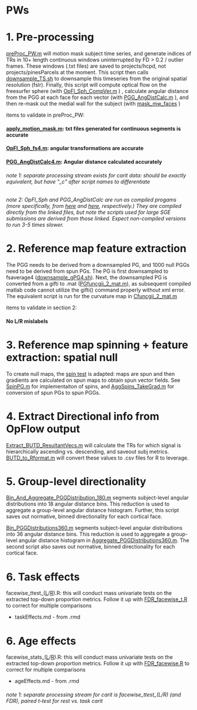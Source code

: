 # PWs

# 1. Pre-processing
[preProc_PW.m](https://github.com/PennLINC/PWs/blob/main/scripts/preProc_PW.m) will motion mask subject time series, and generate indices of TRs in 10+ length continuous windows uninterrupted by FD > 0.2 / outlier frames. These windows (.txt files) are saved to projects/hcpd, not projects/pinesParcels at the moment. This script then calls [downsample_TS.sh](https://github.com/PennLINC/PWs/blob/main/scripts/downsample_TS.sh) to downsample this timeseries from the original spatial resolution (fslr). Finally, this script will compute optical flow on the freesurfer sphere (with [OpFl_Sph_CompVer.m](https://github.com/PennLINC/PWs/blob/main/scripts/OpFl_Sph_CompVer.m) ) , calculate angular distance from the PGG at each face for each vector (with [PGG_AngDistCalc.m](https://github.com/PennLINC/PWs/blob/main/scripts/PGG_AngDistCalc.m) ), and then re-mask out the medial wall for the subject (with [mask_mw_faces](https://github.com/PennLINC/PWs/blob/main/scripts/mask_mw_faces.m) )

items to validate in preProc_PW:

#### [apply_motion_mask.m](https://github.com/PennLINC/PWs/blob/main/scripts/apply_motion_mask.m): txt files generated for continuous segments is accurate

#### [OpFl_Sph_fs4.m](https://github.com/PennLINC/PWs/blob/main/scripts/OpFl_Sph_fs4.m): angular transformations are accurate

#### [PGG_AngDistCalc4.m](https://github.com/PennLINC/PWs/blob/main/scripts/PGG_AngDistCalc4_CompVer.m): Angular distance calculated accurately

###### note 1: separate processing stream exists for carit data: should be exactly equivalent, but have "\_c\" after script names to differentiate
###### note 2: OpFl_Sph and PGG_AngDistCalc are run as compiled progams (more specifically, from [here](https://github.com/PennLINC/PWs/blob/main/scripts/run_OpFl_Sph_CompVer.sh) and [here](https://github.com/PennLINC/PWs/blob/main/scripts/run_PGG_AngDistCalc4_CompVer.sh), respectively.) They are compiled directly from the linked files, but note the scripts used for large SGE submissions are derived from those linked. Expect non-compiled versions to run 3-5 times slower.
 
# 2. Reference map feature extraction
The PGG needs to be derived from a downsampled PG, and 1000 null PGGs need to be derived from spun PGs. The PG is first downsampled to fsaverage4 ([downsample_gPG4.sh](https://github.com/PennLINC/PWs/blob/main/scripts/downsample_gPG4.sh)). Next, the downsampled PG is converted from a gifti to .mat ([PGfuncgii_2_mat.m](https://github.com/PennLINC/PWs/blob/main/scripts/PGfuncgii_2_mat.m)), as subsequent compiled matlab code cannot utilize the gifti() command properly without xml error. The equivalent script is run for the curvature map in [Cfuncgii_2_mat.m](https://github.com/PennLINC/PWs/blob/main/scripts/Cfuncgii_2_mat.m)

items to validate in section 2:

#### No L/R mislabels

# 3. Reference map spinning + feature extraction: spatial null
To create null maps, the [spin test](https://github.com/spin-test/spin-test) is adapted: maps are spun and then gradients are calculated on spun maps to obtain spun vector fields. See [SpinPG.m](https://github.com/PennLINC/PWs/blob/main/scripts/spin_pg.m) for implementaiton of spins, and [AggSpins_TakeGrad.m](https://github.com/PennLINC/PWs/blob/main/scripts/AggSpins_TakeGrad.m) for conversion of spun PGs to spun PGGs.

# 4. Extract Directional info from OpFlow output
[Extract_BUTD_ResultantVecs.m](https://github.com/PennLINC/PWs/blob/main/scripts/Extract_BUTD_ResultantVecs.m) will calculate the TRs for which signal is hierarchically ascending vs. descending, and saveout subj metrics. [BUTD_to_Rformat.m](https://github.com/PennLINC/PWs/blob/main/scripts/BUTD_to_Rformat.m) will convert these values to .csv files for R to leverage.

# 5. Group-level directionality

[Bin_And_Aggregate_PGGDistribution_180.m](https://github.com/PennLINC/PWs/blob/main/scripts/Bin_And_Aggregate_BuProp_180.m) segments subject-level angular distributions into 18 angular distance bins. This reduction is used to aggregate a group-level angular distance histogram. Further, this script saves out normative, binned directionality for each cortical face.

[Bin_PGGDistributions360.m](https://github.com/PennLINC/PWs/blob/main/scripts/Bin_PGGDistributions360.m) segments subject-level angular distributions into 36 angular distance bins. This reduction is used to aggregate a group-level angular distance histogram in [Aggregate_PGGDistributions360.m](https://github.com/PennLINC/PWs/blob/main/scripts/Aggregate_PGGDistributions360.m). The second script also saves out normative, binned directionality for each cortical face.

# 6. Task effects

facewise_ttest_([L](https://github.com/PennLINC/PWs/blob/main/scripts/facewise_ttest_L.R)/[R](https://github.com/PennLINC/PWs/blob/main/scripts/facewise_ttest_R.R)).R: this will conduct mass univariate tests on the extracted top-down proportion metrics. Follow it up with [FDR_facewise_t.R](https://github.com/PennLINC/PWs/blob/main/scripts/FDR_facewise_t.R) to correct for multiple comparisons

- taskEffects.md - from .rmd

# 6. Age effects

facewise_stats_([L](https://github.com/PennLINC/PWs/blob/main/scripts/facewise_stats_L.R)/[R](https://github.com/PennLINC/PWs/blob/main/scripts/facewise_stats_R.R)).R: this will conduct mass univariate tests on the extracted top-down proportion metrics. Follow it up with [FDR_facewise.R](https://github.com/PennLINC/PWs/blob/main/scripts/FDR_facewise.R) to correct for multiple comparisons
 
- ageEffects.md - from .rmd

###### note 1: separate processing stream for carit is facewise_ttest_(L/R) (and FDR), paired t-test for rest vs. task carit















